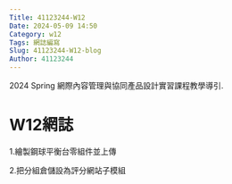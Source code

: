 ```yaml
---
Title: 41123244-W12
Date: 2024-05-09 14:50
Category: w12
Tags: 網誌編寫
Slug: 41123244-W12-blog
Author: 41123244
---
```


2024 Spring 網際內容管理與協同產品設計實習課程教學導引.

<!-- PELICAN_END_SUMMARY -->

# W12網誌
1.繪製鋼球平衡台零組件並上傳

2.把分組倉儲設為評分網站子模組

